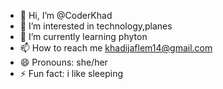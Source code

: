- 👋 Hi, I’m @CoderKhad
- 👀 I’m interested in technology,planes
- 🌱 I’m currently learning phyton
- 📫 How to reach me khadijaflem14@gmail.com
- 😄 Pronouns: she/her
- ⚡ Fun fact: i like sleeping

<!---
CoderKhad/CoderKhad is a ✨ special ✨ repository because its `README.md` (this file) appears on your GitHub profile.
You can click the Preview link to take a look at your changes.
--->
